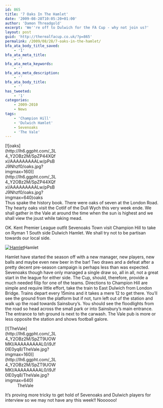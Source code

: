 ```yaml
---
id: 865
title: '7 Oaks In The Hamlet'
date: '2009-08-28T10:05:20+01:00'
author: 'Damon Threadgold'
excerpt: 'We''re off to Dulwich for the FA Cup - why not join us?'
layout: post
guid: 'http://therealfacup.co.uk/?p=865'
permalink: /2009/08/28/7-oaks-in-the-hamlet/
bfa_ata_body_title_saved:
    - '1'
bfa_ata_meta_title:
    - ''
bfa_ata_meta_keywords:
    - ''
bfa_ata_meta_description:
    - ''
bfa_ata_body_title:
    - ''
has_tweeted:
    - '1'
categories:
    - 2009-2010
    - News
tags:
    - 'Champion Hill'
    - 'Dulwich Hamlet'
    - Sevenoaks
    - 'The Vale'
---
```


<div class="wp-caption alignleft" style="width: 170px">[![oaks](http://lh6.ggpht.com/_3L4_Y2OBz2M/SpZP44XQfxI/AAAAAAAAALw/pPsBJ9Nhzf0/oaks.jpg?imgmax=160)](http://lh6.ggpht.com/_3L4_Y2OBz2M/SpZP44XQfxI/AAAAAAAAALw/pPsBJ9Nhzf0/oaks.jpg?imgmax=640)oaks

</div>Thus spake the history book. There were oaks of seven at the London Road. Thy hearty oaks visit the Cotlif of the Dull Wych this very week ende. We shall gather in the Vale at around the time when the sun is highest and we shall view the joust while taking mead.  
  
OK. Kent Premier League outfit Sevenoaks Town visit Champion Hill to take on Ryman 1 South side Dulwich Hamlet. We shall try not to be partisan towards our local side. <div class="wp-caption alignright" style="width: 170px">[![Hamlet](http://lh6.ggpht.com/_3L4_Y2OBz2M/SpZUe5Ec6QI/AAAAAAAAAL4/uowspVjw00I/Hamlet.jpg?imgmax=160)](http://lh6.ggpht.com/_3L4_Y2OBz2M/SpZUe5Ec6QI/AAAAAAAAAL4/uowspVjw00I/Hamlet.jpg?imgmax=640)Hamlet

</div>Hamlet have started the season off with a new manager, new players, new balls and maybe even new beer in the bar! Two draws and a defeat after a pretty decent pre-season campaign is perhaps less than was expected. Sevenoaks though have only managed a single draw so, all in all, not a great start in the league for either side. The Cup, should, therefore, provide a much needed filip for one of the teams. Directions to Champion Hill are simple and require little effort, take the train to East Dulwich from London Bridge. Trains depart every 15mins and it takes a mere 12 to get there. You’ll see the ground from the platform but if not, turn left out of the station and walk up the road towards Sainsbury’s. You should see the floodlights from the road so head across the small park or into Sainsbury’s main entrance. The entrance to teh ground is next to the carwash. The Vale pub is more or less opposite the station and shows football galore.

<div class="mceTemp"><dl class="wp-caption alignleft" style="width: 170px;"><dt class="wp-caption-dt">[![TheVale](http://lh6.ggpht.com/_3L4_Y2OBz2M/SpZT9UOWMKI/AAAAAAAAAL0/i9Jf0IE0yq8/TheVale.jpg?imgmax=160)](http://lh6.ggpht.com/_3L4_Y2OBz2M/SpZT9UOWMKI/AAAAAAAAAL0/i9Jf0IE0yq8/TheVale.jpg?imgmax=640)</dt><dd class="wp-caption-dd">TheVale</dd></dl>It’s proving more tricky to get hold of Sevenoaks and Dulwich players for interview so we may not have any this week!! Noooooo!

</div>